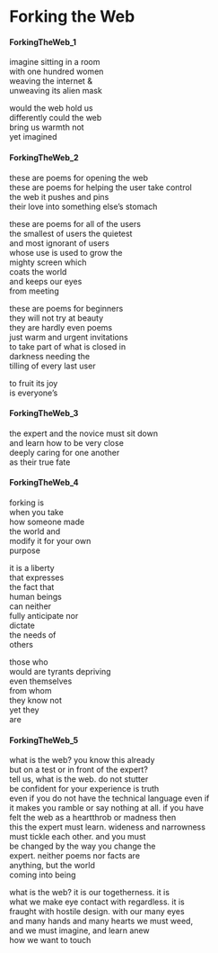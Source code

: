 # Forking the Web

#### ForkingTheWeb_1

imagine sitting in a room  
with one hundred women  
weaving the internet &  
unweaving its alien mask  
 
would the web hold us  
differently could the web  
bring us warmth not    
yet imagined    




#### ForkingTheWeb_2

these are poems for opening the web  
these are poems for helping the user take control  
the web it pushes and pins  
their love into something else’s stomach  

these are poems for all of the users  
the smallest of users the quietest   
and most ignorant of users  
whose use is used to grow the   
mighty screen which  
coats the world  
and keeps our eyes  
from meeting  

these are poems for beginners  
they will not try at beauty  
they are hardly even poems  
just warm and urgent invitations  
to take part of what is closed in  
darkness needing the   
tilling of every last user  

to fruit its joy   
is everyone’s  



#### ForkingTheWeb_3  

the expert and the novice must sit down  
and learn how to be very close  
deeply caring for one another  
as their true fate  

#### ForkingTheWeb_4

forking is   
when you take  
how someone made  
the world and  
modify it for 
your own   
purpose  

it is a liberty  
that expresses  
the fact that   
human beings  
can neither  
fully anticipate nor  
dictate  
the needs of  
others   

those who  
would are
tyrants depriving  
even themselves  
from whom  
they know not  
yet they  
are  





#### ForkingTheWeb_5

what is the web? you know this already  
but on a test or in front of the expert?  
tell us, what is the web. do not stutter  
be confident for your experience is truth   
even if you do not have the technical language even if  
it makes you ramble or say nothing at all. if you have  
felt the web as a heartthrob or madness then  
this the expert must learn. wideness and narrowness   
must tickle each other. and you must  
be changed by the way you change the  
expert. neither poems nor facts are   
anything, but the world   
coming into being    

what is the web? it is our togetherness. it is  
what we make eye contact with regardless. it is  
fraught with hostile design. with our many eyes  
and many hands and many hearts we must weed,   
and we must imagine, and learn anew  
how we want to touch  


